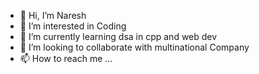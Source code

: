 - 👋 Hi, I’m Naresh
- 👀 I’m interested in Coding
- 🌱 I’m currently learning dsa in cpp and web dev
- 💞️ I’m looking to collaborate with multinational Company
- 📫 How to reach me ...

<!---
nareshshri23/nareshshri23 is a ✨ special ✨ repository because its `README.md` (this file) appears on your GitHub profile.
You can click the Preview link to take a look at your changes.
--->

